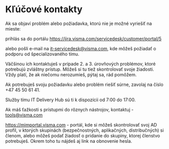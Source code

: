 # Kľúčové kontakty
Ak sa objaví problém alebo požiadavka, ktorú nie je možné vyriešiť na mieste:

prihlás sa do portálu https://jira.visma.com/servicedesk/customer/portal/5

alebo pošli e-mail na it-servicedesk@visma.com, kde môžeš požiadať o podporu od špecializovaného tímu.

Väčšinou ich kontaktuješ v prípade 2. a 3. úrovňových problémov, ktoré potrebujú zvláštny prístup. Môžeš si tu tiež skontrolovať svoje žiadosti. Vždy platí, že ak niečomu nerozumieš, pýtaj sa, rád pomôžem.

Ak potrebuješ svoju požiadavku alebo problém riešiť súrne, zavolaj na číslo +47 45 50 61 41.

Služby tímu IT Delivery Hub sú ti k dispozícii od 7:00 do 17:00.

Ak máš ťažkosti s prístupmi do rôznych nástrojov, kontaktuj - tools@visma.com

https://mimportal.visma.com - portál, kde si môžeš skontrolovať svoj AD profil, v ktorých skupinách (bezpečnostných, aplikačných, distribučných) si členom, alebo môžeš podať žiadosť o pridanie do skupiny, ktorej členstvo potrebuješ. Okrem toho tu nájdeš aj link na obnovenie hesla.